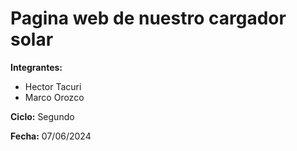 # Pagina web de nuestro cargador solar

**Integrantes:**
- Hector Tacuri
- Marco Orozco

**Ciclo:** Segundo

**Fecha:** 07/06/2024

